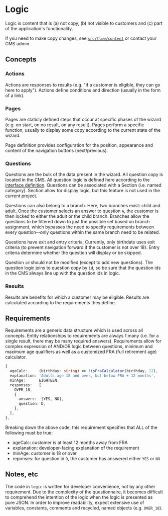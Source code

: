 # Logic

Logic is content that is (a) not copy, (b) not visible to customers and (c) part of the application's functionality.

If you need to make copy changes, see [`src/flow/content`](../content) or contact your CMS admin.

## Concepts

### Actions

Actions are responses to results (e.g. "if a customer is eligible, they can go here to apply"). Actions define conditions and direction (usually in the form of a link).

### Pages

Pages are staticly defined steps that occur at specific phases of the wizard (e.g. on start, on no result, on any result). Pages perform a specific function, usually to display some copy according to the current state of the wizard.

Page definition provides configuration for the position, appearance and content of the navigation buttons (next/previous).

### Questions

Questions are the bulk of the data present in the wizard. All question copy is located in the CMS. All question logic is defined here according to the [interface definition](packages/questionable/src/survey/IStep.ts). Questions can be associated with a Section (i.e. named category). Section allow for display logic, but this feature is not used in the current project.

Questions can also belong to a branch. Here, two branches exist: child and adult. Once the customer selects an answer to question `A`, the customer is then locked to either the adult or the child branch. Branches allow the questions to be filtered down to just the possible set based on branch assignment, which bypasses the need to specify requirements between every question--only questions within the same branch need to be related.

Questions have exit and entry criteria. Currently, only birthdate uses exit criteria (to prevent navigation forward if the customer is not over 18). Entry criteria determine whether the question will display or be skipped. 

Question `id` should not be modified (except to add new questions). The question logic joins to question copy by `id`, so be sure that the question ids in the CMS always line up with the question ids in logic.

### Results

Results are benefits for which a customer may be eligible. Results are calculated according to the requirements they define.

## Requirements

Requirements are a generic data structure which is used across all concepts. Entity relationships to requirements are always 1:many (i.e. for a single result, there may be many required answers). Requirements allow for complex expression of AND/OR logic between questions, minimum and maximum age qualifiers as well as a customized FRA (full retirement age) calculator.

```ts
{
  ageCalc:     (birthday: string) => !isFraCalculator(birthday, 12),
  explanation: 'Adults age 18 and over, but below FRA + 12 months',
  minAge:      EIGHTEEN,
  responses:   [
    OVER_18,
    {
      answers:  [YES, NO],
      question: D,
    },
  ],
},
```

Breaking down the above code, this requirement specifies that ALL of the following must be true:

- ageCalc: customer is at least 12 months away from FRA
- explanation: developer-facing explanation of the requirement
- minAge: customer is 18 or over
- reponses: for question id `D`, the customer has answered either `YES` or `NO`

## Notes, etc

The code in `logic` is written for developer convenience, not by any other requirement. Due to the complexity of the questionnaire, it becomes difficult to comprehend the intention of the logic when the logic is presented as pure JSON. In order to improve readability, expect extensive use of variables, constants, comments and recycled, named objects (e.g. `OVER_18`).